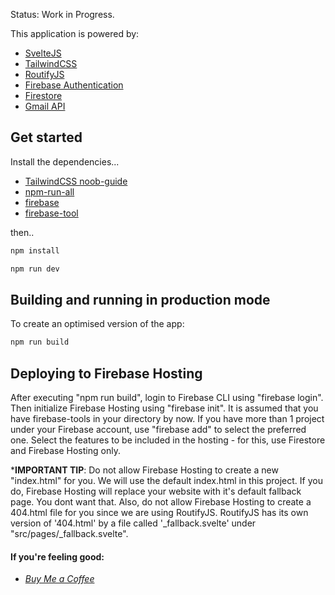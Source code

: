 Status: Work in Progress.

This application is powered by:

* [SvelteJS](https://github.com/sveltejs/svelte)
* [TailwindCSS](https://github.com/tailwindlabs/tailwindcss)
* [RoutifyJS](https://github.com/roxiness/routify)
* [Firebase Authentication](https://firebase.google.com/docs/auth/web/start)
* [Firestore](https://firebase.google.com/docs/firestore/quickstart)
* [Gmail API](https://developers.google.com/gmail/api)

## Get started

Install the dependencies...

* [TailwindCSS noob-guide](https://dev.to/inalbant/a-simpler-way-to-add-tailwindcss-to-your-svelte-project-11ja)
* [npm-run-all](https://www.npmjs.com/package/npm-run-all)
* [firebase](https://www.npmjs.com/package/firebase)
* [firebase-tool](https://www.npmjs.com/package/firebase-tools)

then..
```bash
npm install
```
```bash
npm run dev
```
## Building and running in production mode

To create an optimised version of the app:

```bash
npm run build
```

## Deploying to Firebase Hosting

After executing "npm run build", login to Firebase CLI using "firebase login".
Then initialize Firebase Hosting using "firebase init". It is assumed that you have firebase-tools in your directory by now.
If you have more than 1 project under your Firebase account, use "firebase add" to select the preferred one.
Select the features to be included in the hosting - for this, use Firestore and Firebase Hosting only.

   ***IMPORTANT TIP**: Do not allow Firebase Hosting to create a new "index.html" for you. We will use the default index.html in this project. If you do, Firebase Hosting will replace your website with it's default fallback page. You dont want that. Also, do not allow Firebase Hosting to create a 404.html file for you since we are using RoutifyJS. RoutifyJS has its own version of '404.html' by a file called '_fallback.svelte' under "src/pages/_fallback.svelte".

#### If you're feeling good:
* *[Buy Me a Coffee](https://www.buymeacoffee.com/noogui)*

